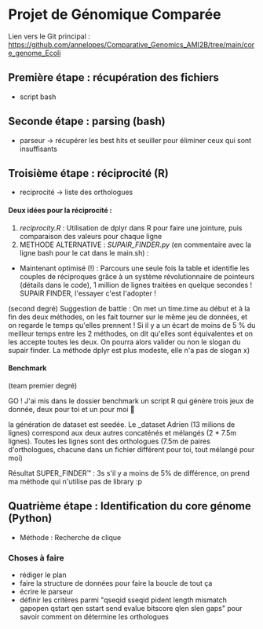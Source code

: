 # Projet de Génomique Comparée
Lien vers le Git principal : https://github.com/annelopes/Comparative_Genomics_AMI2B/tree/main/core_genome_Ecoli

## Première étape : récupération des fichiers
- script bash

## Seconde étape : parsing (bash)
- parseur → récupérer les best hits et seuiller pour éliminer ceux qui sont insuffisants

## Troisième étape : réciprocité (R)
- reciprocité → liste des orthologues

#### Deux idées pour la réciprocité :
1) *reciprocity.R* : Utilisation de dplyr dans R pour faire une jointure, puis comparaison des valeurs pour chaque ligne
2) METHODE ALTERNATIVE : *SUPAIR_FINDER.py* (en commentaire avec la ligne bash pour le cat dans le main.sh) :
- Maintenant optimisé (!) : Parcours une seule fois la table et identifie les couples de réciproques grâce à un système révolutionnaire de pointeurs (détails dans le code), 1 million de lignes traitées en quelque secondes ! SUPAIR FINDER, l'essayer c'est l'adopter !

(second degré) Suggestion de battle : On met un time.time au début et à la fin des deux méthodes, on les fait tourner sur le même jeu de données, et on regarde le temps qu'elles prennent ! Si il y a un écart de moins de 5 % du meilleur temps entre les 2 méthodes, on dit qu'elles sont équivalentes et on les accepte toutes les deux. On pourra alors valider ou non le slogan du supair finder. La méthode dplyr est plus modeste, elle n'a pas de slogan x)

#### Benchmark
(team premier degré)

GO ! J'ai mis dans le dossier benchmark un script R qui génère trois jeux de donnée, deux pour toi et un pour moi 👀

la génération de dataset est seedée. Le \_dataset Adrien (13 milions de lignes) correspond aux deux autres concaténés et mélangés (2 * 7.5m lignes). 
Toutes les lignes sont des orthologues (7.5m de paires d'orthologues, chacune dans un fichier différent pour toi, tout mélangé pour moi)

Résultat SUPER_FINDER™ : 3s
s'il y a moins de 5% de différence, on prend ma méthode qui n'utilise pas de library :p


## Quatrième étape : Identification du core génome (Python)
- Méthode : Recherche de clique

### Choses à faire
- rédiger le plan
- faire la structure de données pour faire la boucle de tout ça
- écrire le parseur
- définir les critères parmi "qseqid sseqid pident length mismatch gapopen qstart qen sstart send evalue bitscore qlen slen gaps" pour savoir comment on détermine les orthologues
